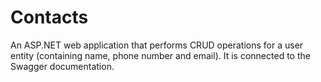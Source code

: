 # Contacts
An ASP.NET web application that performs CRUD operations for a user entity (containing name, phone number and email). It is connected to the Swagger documentation.
